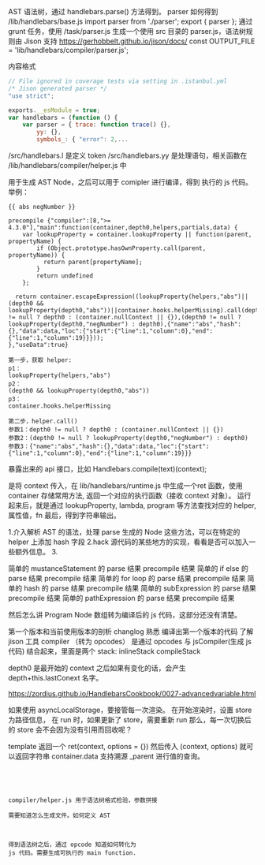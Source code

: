 
AST 语法树，通过 handlebars.parse() 方法得到。
parser 如何得到
/lib/handlebars/base.js
import parser from './parser';
export { parser }; 
通过 grunt 任务，使用
/task/parser.js
生成一个使用 src 目录的 parser.js，语法树规则由 Jison 支持 https://gerhobbelt.github.io/jison/docs/
const OUTPUT_FILE = 'lib/handlebars/compiler/parser.js';

内容格式
```js
// File ignored in coverage tests via setting in .istanbul.yml
/* Jison generated parser */
"use strict";

exports.__esModule = true;
var handlebars = (function () {
    var parser = { trace: function trace() {},
        yy: {},
        symbols_: { "error": 2,...
```

/src/handlebars.l 是定义 token
/src/handlebars.yy 是处理语句，相关函数在 /lib/handlebars/compiler/helper.js 中

用于生成 AST Node，之后可以用于 comipler 进行编译，得到
执行的 js 代码。举例：
```
{{ abs negNumber }}

precompile {"compiler":[8,">= 4.3.0"],"main":function(container,depth0,helpers,partials,data) {
    var lookupProperty = container.lookupProperty || function(parent, propertyName) {
        if (Object.prototype.hasOwnProperty.call(parent, propertyName)) {
          return parent[propertyName];
        }
        return undefined
    };

  return container.escapeExpression((lookupProperty(helpers,"abs")||(depth0 && lookupProperty(depth0,"abs"))||container.hooks.helperMissing).call(depth0 != null ? depth0 : (container.nullContext || {}),(depth0 != null ? lookupProperty(depth0,"negNumber") : depth0),{"name":"abs","hash":{},"data":data,"loc":{"start":{"line":1,"column":0},"end":{"line":1,"column":19}}}));
},"useData":true}

第一步，获取 helper:
p1：
lookupProperty(helpers,"abs")
p2：
(depth0 && lookupProperty(depth0,"abs"))
p3：
container.hooks.helperMissing

第二步，helper.call()
参数1：depth0 != null ? depth0 : (container.nullContext || {})
参数2：(depth0 != null ? lookupProperty(depth0,"negNumber") : depth0)
参数3：{"name":"abs","hash":{},"data":data,"loc":{"start":{"line":1,"column":0},"end":{"line":1,"column":19}}}

```
暴露出来的 api 接口，比如
Handlebars.compile(text)(context);

是将 context 传入，在 lib/handlebars/runtime.js
中生成一个ret 函数，使用 container 存储常用方法, 
返回一个对应的执行函数（接收 context 对象）。
运行起来后，就是通过 
lookupProperty, lambda, program 等方法查找对应的 helper, 属性值，fn 
最后，得到字符串输出。

1.介入解析 AST 的语法，处理 parse 生成的 Node 这些方法，可以在特定的 helper 上添加 hash 字段
2.hack 源代码的某些地方的实现，看看是否可以加入一些额外信息。
3.


简单的 mustanceStatement 的 parse 结果 precompile 结果
简单的 if else 的 parse 结果 precompile 结果
简单的 for loop 的 parse 结果 precompile 结果
简单的 hash 的 parse 结果 precompile 结果
简单的 subExpression 的 parse 结果 precompile 结果
简单的 pathExpression 的 parse 结果 precompile 结果

然后怎么讲 Program Node 数组转为编译后的 js 代码，这部分还没有清楚。

第一个版本和当前使用版本的剖析
changlog 熟悉
编译出第一个版本的代码
了解 jison 工具
compiler （转为 opcodes） 是通过 opcodes 与 jsCompiler(生成 js 代码) 结合起来，里面是两个 
stack: inlineStack compileStack

depth0 是最开始的 context 之后如果有变化的话，会产生
depth+this.lastConext 名字。


https://zordius.github.io/HandlebarsCookbook/0027-advancedvariable.html


如果使用 asyncLocalStorage，要接管每一次渲染。
在开始渲染时，设置 store 为路径信息，
在 run 时，如果更新了 store，需要重新 run
那么，每一次切换后的 store 会不会因为没有引用而回收呢？














template 返回一个 
ret(context, options = {}) 
然后传入 (context, options) 就可以返回字符串
container.data 支持溯源 _parent 进行值的查询。
```text




compiler/helper.js 用于语法树格式检验，参数拼接

需要知道怎么生成文件。如何定义 AST 



得到语法树之后，通过 opcode 知道如何转化为
js 代码。需要生成可执行的 main function.

